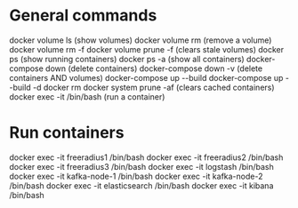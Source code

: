 # General commands

docker volume ls (show volumes)
docker volume rm <volume> (remove a volume)
docker volume rm -f <volume>
docker volume prune -f (clears stale volumes)
docker ps (show running containers)
docker ps -a (show all containers)
docker-compose down (delete containers)
docker-compose down -v (delete containers AND volumes)
docker-compose up --build 
docker-compose up --build -d
docker rm <container>
docker system prune -af (clears cached containers)
docker exec -it <container> /bin/bash (run a container)

# Run containers
docker exec -it freeradius1 /bin/bash
docker exec -it freeradius2 /bin/bash
docker exec -it freeradius3 /bin/bash
docker exec -it logstash /bin/bash
docker exec -it kafka-node-1 /bin/bash
docker exec -it kafka-node-2 /bin/bash
docker exec -it elasticsearch /bin/bash
docker exec -it kibana /bin/bash